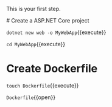 This is your first step.

# Create a ASP.NET Core project

`dotnet new web -o MyWebApp`{{execute}}

`cd MyWebApp`{{execute}}

# Create Dockerfile

`touch Dockerfile`{{execute}}

`Dockerfile`{{open}}



